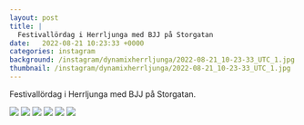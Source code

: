 ```yaml
---
layout: post
title: |
  Festivallördag i Herrljunga med BJJ på Storgatan
date:   2022-08-21 10:23:33 +0000
categories: instagram
background: /instagram/dynamixherrljunga/2022-08-21_10-23-33_UTC_1.jpg
thumbnail: /instagram/dynamixherrljunga/2022-08-21_10-23-33_UTC_1.jpg
---
```

Festivallördag i Herrljunga med BJJ på Storgatan. 



<img src='/www-dynamix-herrljunga/instagram/dynamixherrljunga/2022-08-21_10-23-33_UTC_1.jpg' class='img-fluid' />


<img src='/www-dynamix-herrljunga/instagram/dynamixherrljunga/2022-08-21_10-23-33_UTC_2.jpg' class='img-fluid' />


<img src='/www-dynamix-herrljunga/instagram/dynamixherrljunga/2022-08-21_10-23-33_UTC_3.jpg' class='img-fluid' />


<img src='/www-dynamix-herrljunga/instagram/dynamixherrljunga/2022-08-21_10-23-33_UTC_4.jpg' class='img-fluid' />


<img src='/www-dynamix-herrljunga/instagram/dynamixherrljunga/2022-08-21_10-23-33_UTC_5.jpg' class='img-fluid' />


<img src='/www-dynamix-herrljunga/instagram/dynamixherrljunga/2022-08-21_10-23-33_UTC_6.jpg' class='img-fluid' />
